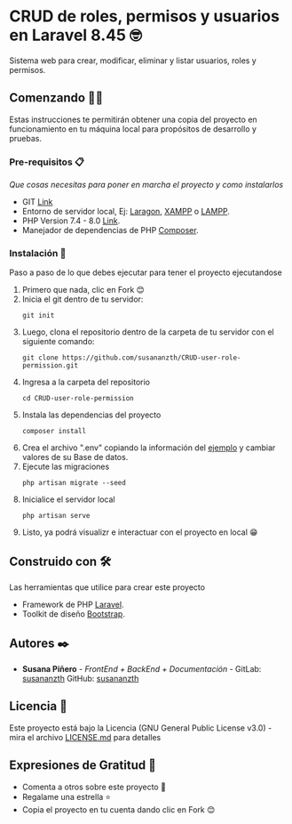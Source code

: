 # CRUD de roles, permisos y usuarios en Laravel 8.45 🤓

Sistema web para crear, modificar, eliminar y listar usuarios, roles y permisos.

## Comenzando 💪🚀

Estas instrucciones te permitirán obtener una copia del proyecto en funcionamiento en tu máquina local para propósitos de desarrollo y pruebas.

### Pre-requisitos 📋

_Que cosas necesitas para poner en marcha el proyecto y como instalarlos_

* GIT [Link](https://git-scm.com/downloads)
* Entorno de servidor local, Ej: [Laragon](https://laragon.org/download/), [XAMPP](https://www.apachefriends.org/es/index.html) o [LAMPP](https://bitnami.com/stack/lamp/installer).
* PHP Version 7.4 - 8.0 [Link](https://www.php.net/downloads.php).
* Manejador de dependencias de PHP [Composer](https://getcomposer.org/download/).

### Instalación 🔧

Paso a paso de lo que debes ejecutar para tener el proyecto ejecutandose

 1. Primero que nada, clic en Fork 😊
 2. Inicia el git dentro de tu servidor:
    ```
    git init
    ```
 3. Luego, clona el repositorio dentro de la carpeta de tu servidor con el siguiente comando:
    ```
    git clone https://github.com/susananzth/CRUD-user-role-permission.git
    ```
 4. Ingresa a la carpeta del repositorio
    ```
    cd CRUD-user-role-permission
    ```
 5. Instala las dependencias del proyecto
    ```
    composer install
    ```
 5. Crea el archivo ".env" copiando la información del [ejemplo](https://github.com/susananzth/) y cambiar valores de su Base de datos.
 6. Ejecute las migraciones
    ```
    php artisan migrate --seed
    ```
 7. Inicialice el servidor local
    ```
    php artisan serve
    ```
 8. Listo, ya podrá visualizr e interactuar con el proyecto en local  😁

## Construido con 🛠️

Las herramientas que utilice para crear este proyecto

* Framework de PHP [Laravel](https://laravel.com/docs/8.x).
* Toolkit de diseño [Bootstrap](https://getbootstrap.com/docs/5.0/getting-started/introduction/).

## Autores ✒️

* **Susana Piñero** - *FrontEnd + BackEnd + Documentación* - GitLab: [susananzth](https://gitlab.com/susananzth) GitHub: [susananzth](https://github.com/susananzth)

## Licencia 📄

Este proyecto está bajo la Licencia (GNU General Public License v3.0) - mira el archivo [LICENSE.md](https://github.com/susananzth/CRUD-user-role-permission/blob/main/LICENSE.md) para detalles

## Expresiones de Gratitud 🎁

* Comenta a otros sobre este proyecto 📢
* Regalame una estrella ⭐
* Copia el proyecto en tu cuenta dando clic en Fork 😊
